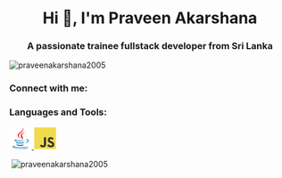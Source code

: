 <h1 align="center">Hi 👋, I'm Praveen Akarshana</h1>
<h3 align="center">A passionate trainee fullstack developer from Sri Lanka</h3>

<p align="left"> <img src="https://komarev.com/ghpvc/?username=praveenakarshana2005&label=Profile%20views&color=0e75b6&style=flat" alt="praveenakarshana2005" /> </p>

<h3 align="left">Connect with me:</h3>
<p align="left">
</p>

<h3 align="left">Languages and Tools:</h3>
<p align="left"> <a href="https://www.java.com" target="_blank" rel="noreferrer"> <img src="https://raw.githubusercontent.com/devicons/devicon/master/icons/java/java-original.svg" alt="java" width="40" height="40"/> </a> <a href="https://developer.mozilla.org/en-US/docs/Web/JavaScript" target="_blank" rel="noreferrer"> <img src="https://raw.githubusercontent.com/devicons/devicon/master/icons/javascript/javascript-original.svg" alt="javascript" width="40" height="40"/> </a> </p>

<p>&nbsp;<img align="center" src="https://github-readme-stats.vercel.app/api?username=praveenakarshana2005&show_icons=true&locale=en" alt="praveenakarshana2005" /></p>
